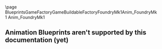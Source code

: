 \page BlueprintsGameFactoryGameBuildableFactoryFoundryMk1Anim_FoundryMk1 Anim_FoundryMk1
## Animation Blueprints aren't supported by this documentation (yet)
